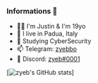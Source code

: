 ### Informations 👋
- 🙋‍♂️ I'm Justin & I'm 19yo
- 📍 I live in Padua, Italy
- 🌱 Studying CyberSecurity
- 📫 Telegram: [zyebbo](https://t.me/zyebbo)
- 🔭 Discord: [zyeb#0001](https://discord.com/users/670372464924033075)

[![zyeb's GitHub stats](https://github-readme-stats.vercel.app/api?username=zyeb&show_icons=true&theme=radical)]
